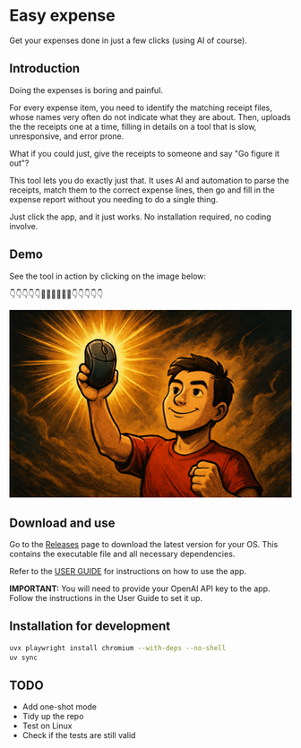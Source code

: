 # Easy expense

Get your expenses done in just a few clicks (using AI of course).

## Introduction

Doing the expenses is boring and painful.

For every expense item, you need to identify the matching receipt files, whose names
very often do not indicate what they are about. Then, uploads the the receipts one at a
time, filling in details on a tool that is slow, unresponsive, and error prone.

What if you could just, give the receipts to someone and say "Go figure it out"?

This tool lets you do exactly just that. It uses AI and automation to parse the
receipts, match them to the correct expense lines, then go and fill in the expense
report without you needing to do a single thing.

Just click the app, and it just works. No installation required, no coding involve.

## Demo

See the tool in action by clicking on the image below:

👇👇👇👇👇🎥🎥🎥🎥🎥🎥👇👇👇👇👇

[![Product Demo Video](assets/video_thumbnail.png)](https://www.youtube.com/watch?v=-om3waHSL3c)

## Download and use

Go to the [Releases](https://github.com/xquyvu/ez-expense/releases) page to download the latest version for your OS. This contains the executable file and all necessary dependencies.

Refer to the [USER GUIDE](deployment/USER_GUIDE.md) for instructions on how to use the app.

**IMPORTANT:** You will need to provide your OpenAI API key to the app. Follow the instructions in the User Guide to set it up.

## Installation for development

```bash
uvx playwright install chromium --with-deps --no-shell
uv sync
```

## TODO

- Add one-shot mode
- Tidy up the repo
- Test on Linux
- Check if the tests are still valid
